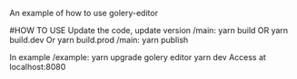 An example of how to use golery-editor

#HOW TO USE
Update the code, update version
/main: yarn build
       OR yarn build.dev
       Or yarn build.prod
/main: yarn publish

In example
/example:
yarn upgrade golery editor
yarn dev
Access at localhost:8080


